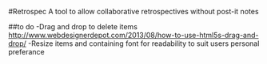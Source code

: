 #Retrospec
A tool to allow collaborative retrospectives without post-it notes


##to do
-Drag and drop to delete items http://www.webdesignerdepot.com/2013/08/how-to-use-html5s-drag-and-drop/
-Resize items and containing font for readability to suit users personal preferance
